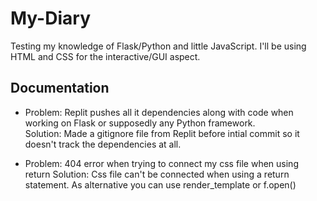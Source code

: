 # My-Diary
Testing my knowledge of Flask/Python and little JavaScript. I'll be using HTML and CSS for the interactive/GUI aspect.

## Documentation
* Problem:
    Replit pushes all it dependencies along with code when working on Flask or supposedly any Python framework.<br>
Solution:
    Made a gitignore file from Replit before intial commit so it doesn't track the dependencies at all.

* Problem:
    404 error when trying to connect my css file when using return
Solution:
    Css file can't be connected when using a return statement. As alternative you can use render_template or f.open()
